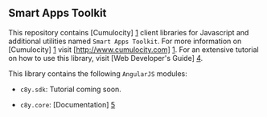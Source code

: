 ## Smart Apps Toolkit

This repository contains [Cumulocity] [1] client libraries for Javascript and additional utilities named `Smart Apps Toolkit`. For more information on [Cumulocity] [1] visit [http://www.cumulocity.com] [1]. For an extensive tutorial on how to use this library, visit [Web Developer's Guide] [4].

This library contains the following `AngularJS` modules:

* `c8y.sdk`: Tutorial coming soon.
* `c8y.core`: [Documentation] [5]

  [1]: http://www.cumulocity.com
  [2]: http://maven.apache.org/
  [3]: https://www.cumulocity.com/guides
  [4]: http://www.cumulocity.com/guides/web/introduction/
  [5]: http://resources.cumulocity.com/documentation/jssdk/latest/#/core